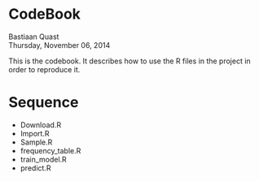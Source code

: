 # CodeBook
Bastiaan Quast  
Thursday, November 06, 2014  

This is the codebook. It describes how to use the R files in the project in order to reproduce it.

# Sequence

* Download.R
* Import.R
* Sample.R
* frequency_table.R
* train_model.R
* predict.R
